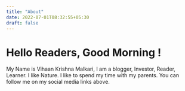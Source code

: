 ```yaml
---
title: "About"
date: 2022-07-01T08:32:55+05:30
draft: false
---
```


# Hello Readers, Good Morning !

My Name is Vihaan Krishna Malkari, I am a blogger, Investor, Reader, Learner. I like Nature. I like to spend my time with my parents. You can follow me on my social media links above.